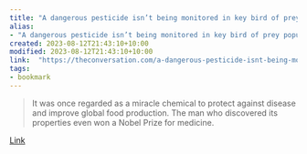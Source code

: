 ```yaml
---
title: "A dangerous pesticide isn’t being monitored in key bird of prey populations - we’re shedding light on that gap"
alias:
- "A dangerous pesticide isn’t being monitored in key bird of prey populations - we’re shedding light on that gap"
created: 2023-08-12T21:43:10+10:00
modified: 2023-08-12T21:43:10+10:00
link:  "https://theconversation.com/a-dangerous-pesticide-isnt-being-monitored-in-key-bird-of-prey-populations-were-shedding-light-on-that-gap-194175"
tags:
- bookmark
---
```


> It was once regarded as a miracle chemical to protect against disease and improve global food production. The man who discovered its properties even won a Nobel Prize for medicine.

[Link](https://theconversation.com/a-dangerous-pesticide-isnt-being-monitored-in-key-bird-of-prey-populations-were-shedding-light-on-that-gap-194175)